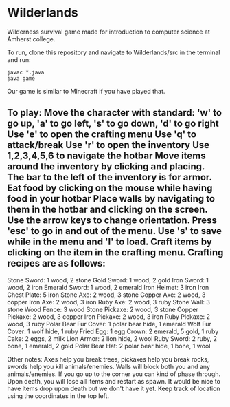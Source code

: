 # Wilderlands
Wilderness survival game made for introduction to computer science at Amherst college.

To run, clone this repository and navigate to Wilderlands/src in the terminal and run:

```
javac *.java
java game
```

Our game is similar to Minecraft if you have played that.

To play:
Move the character with standard: 'w' to go up, 'a' to go left, 's' to go down, 'd' to go right
Use 'e' to open the crafting menu
Use 'q' to attack/break
Use 'r' to open the inventory
Use 1,2,3,4,5,6 to navigate the hotbar
Move items around the inventory by clicking and placing. The bar to the left of the inventory is for armor.
Eat food by clicking on the mouse while having food in your hotbar
Place walls by navigating to them in the hotbar and clicking on the screen. Use the arrow keys to change orientation.
Press 'esc' to go in and out of the menu. Use 's' to save while in the menu and 'l' to load.
Craft items by clicking on the item in the crafting menu. Crafting recipes are as follows:
----------------------------------------------------------------------------------------------------------------------
Stone Sword: 1 wood, 2 stone
Gold Sword: 1 wood, 2 gold
Iron Sword: 1 wood, 2 iron
Emerald Sword: 1 wood, 2 emerald
Iron Helmet: 3 iron
Iron Chest Plate: 5 iron
Stone Axe: 2 wood, 3 stone
Copper Axe: 2 wood, 3 copper
Iron Axe: 2 wood, 3 iron
Ruby Axe: 2 wood, 3 ruby
Stone Wall: 3 stone
Wood Fence: 3 wood
Stone Pickaxe: 2 wood, 3 stone
Copper Pickaxe: 2 wood, 3 copper
Iron Pickaxe: 2 wood, 3 iron
Ruby Pickaxe: 2 wood, 3 ruby
Polar Bear Fur Cover: 1 polar bear hide, 1 emerald
Wolf Fur Cover: 1 wolf hide, 1 ruby
Fried Egg: 1 egg
Crown: 2 emerald, 5 gold, 1 ruby
Cake: 2 eggs, 2 milk
Lion Armor: 2 lion hide, 2 wool
Ruby Sword: 2 ruby, 2 bone, 1 emerald, 2 gold
Polar Bear Hat: 2 polar bear hide, 1 bone, 1 wool

Other notes:
Axes help you break trees, pickaxes help you break rocks, swords help you kill animals/enemies.
Walls will block both you and any animals/enemies. If you go up to the corner you can kind of phase through.
Upon death, you will lose all items and restart as spawn. It would be nice to have items drop upon death but we don't have it yet.
Keep track of location using the coordinates in the top left.
